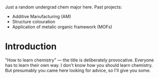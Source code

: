 Just a random undergrad chem major here.
Past projects:
<ul>
    <li>Additive Manufacturing (AM)</li>
    <li>Structure colouration</li>
    <li>Application of metalic organic framework (MOFs)</li>
</ul>
<h1>
    Introduction
</h1>
<p> 
"How to learn chemistry" — the title is deliberately provocative. Everyone has to learn their own way. I don't know how you should learn chemistry. But presumably you came here looking for advice, so I'll give you some.

</p>
